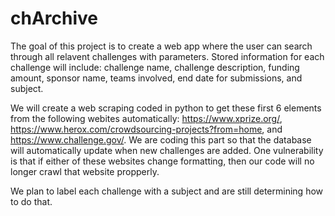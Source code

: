 # chArchive
The goal of this project is to create a web app where the user can search through all relavent challenges with parameters. Stored information for each challenge will include: challenge name, challenge description, funding amount, sponsor name, teams involved, end date for submissions, and subject. 

We will create a web scraping coded in python to get these first 6 elements from the following webites automatically: https://www.xprize.org/, https://www.herox.com/crowdsourcing-projects?from=home, and https://www.challenge.gov/. We are coding this part so that the database will automatically update when new challenges are added. One vulnerability is that if either of these websites change formatting, then our code will no longer crawl that website propperly.

We plan to label each challenge with a subject and are still determining how to do that.
